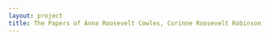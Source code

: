 ```yaml
--- 
layout: project 
title: The Papers of Anna Roosevelt Cowles, Corinne Roosevelt Robinson, and Edith Kermit Carow Roosevelt
---
```



